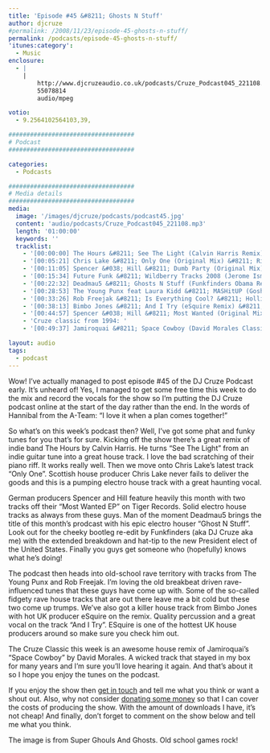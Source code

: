 ```yaml
---
title: 'Episode #45 &#8211; Ghosts N Stuff'
author: djcruze
#permalink: /2008/11/23/episode-45-ghosts-n-stuff/
permalink: /podcasts/episode-45-ghosts-n-stuff/
'itunes:category':
  - Music
enclosure:
  - |
    |
        http://www.djcruzeaudio.co.uk/podcasts/Cruze_Podcast045_221108.mp3
        55078814
        audio/mpeg

votio:
  - 9.2564102564103,39,

###################################
# Podcast
###################################

categories:
  - Podcasts

###################################
# Media details
###################################
media:
  image: '/images/djcruze/podcasts/podcast45.jpg'
  content: 'audio/podcasts/Cruze_Podcast045_221108.mp3'
  length: '01:00:00'
  keywords: ''
  tracklist:
    - '[00:00:00] The Hours &#8211; See The Light (Calvin Harris Remix) &#8211; Is Good Music'
    - '[00:05:21] Chris Lake &#8211; Only One (Original Mix) &#8211; Rising Music'
    - '[00:11:05] Spencer &#038; Hill &#8211; Dumb Party (Original Mix) &#8211; Tiger Records'
    - '[00:15:34] Future Funk &#8211; Wildberry Tracks 2008 (Jerome Isma Ae Original Vocal Mix) &#8211; Ambassade'
    - '[00:22:32] Deadmau5 &#8211; Ghosts N Stuff (Funkfinders Obama Re-edit) &#8211; Mau5trap'
    - '[00:28:53] The Young Punx feat Laura Kidd &#8211; MASHitUP (Goshi Goshi Remix) &#8211; Mofo Hifi'
    - '[00:33:26] Rob Freejak &#8211; Is Everything Cool? &#8211; Hollister Records'
    - '[00:38:13] Bimbo Jones &#8211; And I Try (eSquire Remix) &#8211; White'
    - '[00:44:57] Spencer &#038; Hill &#8211; Most Wanted (Original Mix) &#8211; Tiger Records'
    - 'Cruze classic from 1994: '
    - '[00:49:37] Jamiroquai &#8211; Space Cowboy (David Morales Classic Club Mix) &#8211; Sony'

layout: audio
tags:
  - podcast
---
```


Wow! I&#8217;ve actually managed to post episode #45 of the DJ Cruze Podcast early. It&#8217;s unheard of! Yes, I managed to get some free time this week to do the mix and record the vocals for the show so I&#8217;m putting the DJ Cruze podcast online at the start of the day rather than the end. In the words of Hannibal from the A-Team: &#8220;I love it when a plan comes together!&#8221;

So what&#8217;s on this week&#8217;s podcast then? Well, I&#8217;ve got some phat and funky tunes for you that&#8217;s for sure. Kicking off the show there&#8217;s a great remix of indie band The Hours by Calvin Harris. He turns &#8220;See The Light&#8221; from an indie guitar tune into a great house track. I love the bad scratching of their piano riff. It works really well. Then we move onto Chris Lake&#8217;s latest track &#8220;Only One&#8221;. Scottish house producer Chris Lake never fails to deliver the goods and this is a pumping electro house track with a great haunting vocal.

German producers Spencer and Hill feature heavily this month with two tracks off their &#8220;Most Wanted EP&#8221; on Tiger Records. Solid electro house tracks as always from these guys. Man of the moment Deadmau5 brings the title of this month&#8217;s prodcast with his epic electro houser &#8220;Ghost N Stuff&#8221;. Look out for the cheeky bootleg re-edit by Funkfinders (aka DJ Cruze aka me) with the extended breakdown and hat-tip to the new President elect of the United States. Finally you guys get someone who (hopefully) knows what he&#8217;s doing!

The podcast then heads into old-school rave territory with tracks from The Young Punx and Rob Freejak. I&#8217;m loving the old breakbeat driven rave-influenced tunes that these guys have come up with. Some of the so-called fidgety rave house tracks that are out there leave me a bit cold but these two come up trumps. We&#8217;ve also got a killer house track from Bimbo Jones with hot UK producer eSquire on the remix. Quality percussion and a great vocal on the track &#8220;And I Try&#8221;. ESquire is one of the hottest UK house producers around so make sure you check him out.

The Cruze Classic this week is an awesome house remix of Jamiroquai&#8217;s &#8220;Space Cowboy&#8221; by David Morales. A wicked track that stayed in my box for many years and I&#8217;m sure you&#8217;ll love hearing it again. And that&#8217;s about it so I hope you enjoy the tunes on the podcast.

If you enjoy the show then [get in touch][2] and tell me what you think or want a shout out. Also, why not consider [donating some money][3] so that I can cover the costs of producing the show. With the amount of downloads I have, it&#8217;s not cheap! And finally, don&#8217;t forget to comment on the show below and tell me what you think.

The image is from Super Ghouls And Ghosts. Old school games rock!

[1]: http://www.djcruze.co.uk/cms/wp-content/uploads/2008/11/podcast45.jpg
[2]: /contact
[3]: http://www.dreamhost.com/donate.cgi?id=8244
[4]: http://www.djcruze.co.uk/cms/wp-content/DownloadButton.gif
[5]: http://www.djcruzeaudio.co.uk/podcasts/Cruze_Podcast045_221108.mp3
